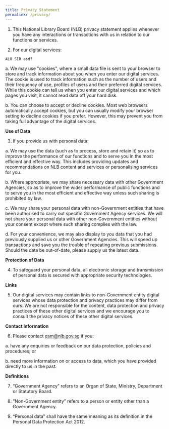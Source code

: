 ```yaml
---
title: Privacy Statement
permalink: /privacy/
---
```

1. This National Library Board (NLB) privacy statement applies whenever you have any interactions or transactions with us in relation to our functions or services.  

2. For our digital services:

 ```
 ALO SIR asdf
 ```

a. We may use "cookies", where a small data file is sent to your browser to store and track information about you when you enter our digital services. The cookie is used to track information such as the number of users and their frequency of use, profiles of users and their preferred digital services. While this cookie can tell us when you enter our digital services and which pages you visit, it cannot read data off your hard disk. 

 

b. You can choose to accept or decline cookies. Most web browsers automatically accept cookies, but you can usually modify your browser setting to decline cookies if you prefer. However, this may prevent you from taking full advantage of the digital services.

 

 

**Use of Data**

 

3. If you provide us with personal data:

 

a. We may use the data (such as to process, store and retain it) so as to improve the performance of our functions and to serve you in the most efficient and effective way. This includes providing updates and recommendations on NLB content and services or personalising services for you.  

 

b. Where appropriate, we may share necessary data with other Government Agencies, so as to improve the wider performance of public functions and to serve you in the most efficient and effective way unless such sharing is prohibited by law.

 

c. We may share your personal data with non-Government entities that have been authorised to carry out specific Government Agency services. We will not share your personal data with other non-Government entities without your consent except where such sharing complies with the law.

 

d. For your convenience, we may also display to you data that you had previously supplied us or other Government Agencies. This will speed up transactions and save you the trouble of repeating previous submissions. Should the data be out-of-date, please supply us the latest data.

 

**Protection of Data**

 

4. To safeguard your personal data, all electronic storage and transmission of personal data is secured with appropriate security technologies. 

 

**Links**

 

5. Our digital services may contain links to non-Government entity digital services whose data protection and privacy practices may differ from ours.  We are not responsible for the content, data protection and privacy practices of these other digital services and we encourage you to consult the privacy notices of these other digital services. 

 

**Contact Information**

 

6. Please contact  qsm@nlb.gov.sg if you:

 

a. have any enquiries or feedback on our data protection, policies and procedures; or

 

b. need more information on or access to data, which you have provided directly to us in the past.

 

 

**Definitions**

 

7. “Government Agency” refers to an Organ of State, Ministry, Department or Statutory Board.

 

8. ”Non-Government entity” refers to a person or entity other than a Government Agency.

 

9. “Personal data” shall have the same meaning as its definition in the Personal Data Protection Act 2012.